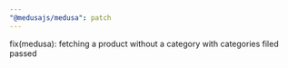 ```yaml
---
"@medusajs/medusa": patch
---
```


fix(medusa): fetching a product without a category with categories filed passed
